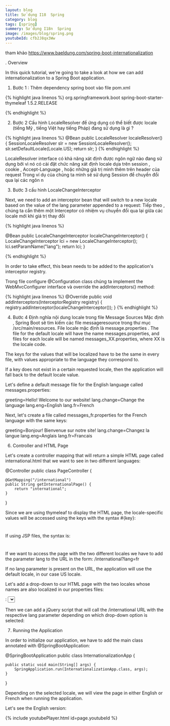 ```yaml
---
layout: blog
title: Sử dụng I18  Spring
category: blog
tags: [spring]
summery: Sử dụng I18n  Spring
image: /images/blog/spring.png
youtubeId: cfb2J8qx3Ww
---
```

tham khảo
https://www.baeldung.com/spring-boot-internationalization



. Overview

In this quick tutorial, we're going to take a look at how we can add internationalization to a Spring Boot application.

1. Bước 1 : Thêm dependency spring boot vào file pom.xml

{% highlight java linenos %}
<dependency>
    <groupId>org.springframework.boot</groupId>
    <artifactId>spring-boot-starter-thymeleaf</artifactId>
    <version>1.5.2.RELEASE</version>
</dependency>

{% endhighlight %}

2. Bước 2 Cấu hình LocaleResolver để ứng dụng có thể biết được  locale (tiếng Mỹ , tiếng Việt hay tiếng Pháp) đang sử dụng là gì ?  

{% highlight java linenos %}
@Bean
public LocaleResolver localeResolver() {
    SessionLocaleResolver slr = new SessionLocaleResolver();
    slr.setDefaultLocale(Locale.US);
    return slr;
}
{% endhighlight %}

LocaleResolver interface có khả năng xát định được ngôn ngữ nào đang sử dụng bởi vì nó có cài đặt chức năng xát định locale
dựa trên session , cookie , Accept-Language , hoặc những giá trị mình thêm trên header của request
Trong ví dụ của chúng ta mình sẽ sử dụng Session để chuyển đổi qua lại các ngôn n

3. Bước 3 cấu hình  LocaleChangeInterceptor

Next, we need to add an interceptor bean that will switch to a new locale based on the value of the lang parameter appended to a request:
Tiếp theo , chúng ta cần thêm một Interceptor có nhiệm vụ chuyển đổi qua lại giữa các  locale mới khi giá trị thay đổi
	
{% highlight java linenos %}

@Bean
public LocaleChangeInterceptor localeChangeInterceptor() {
    LocaleChangeInterceptor lci = new LocaleChangeInterceptor();
    lci.setParamName("lang");
    return lci;
}

{% endhighlight %}

In order to take effect, this bean needs to be added to the application's interceptor registry.

Trong file configure  @Configuration class chúng ta  implement the WebMvcConfigurer interface và  override the addInterceptors() method:

{% highlight java linenos %}
@Override
public void addInterceptors(InterceptorRegistry registry) {
    registry.addInterceptor(localeChangeInterceptor());
}
{% endhighlight %}

4. Bước 4 Định nghĩa nội dung locale trong file  Message Sources
Mặc định , Spring Boot sẽ tìm kiếm các file messageresource trong thư mục /src/main/resources.
File locale mặc định là message.properties . 
The file for the default locale will have the name messages.properties, and files for each locale will be named messages_XX.properties, where XX is the locale code.

The keys for the values that will be localized have to be the same in every file, with values appropriate to the language they correspond to.

If a key does not exist in a certain requested locale, then the application will fall back to the default locale value.

Let's define a default message file for the English language called messages.properties:
	
greeting=Hello! Welcome to our website!
lang.change=Change the language
lang.eng=English
lang.fr=French

Next, let's create a file called messages_fr.properties for the French language with the same keys:

greeting=Bonjour! Bienvenue sur notre site!
lang.change=Changez la langue
lang.eng=Anglais
lang.fr=Francais

6. Controller and HTML Page

Let's create a controller mapping that will return a simple HTML page called international.html that we want to see in two different languages:

	
@Controller
public class PageController {
 
    @GetMapping("/international")
    public String getInternationalPage() {
        return "international";
    }
}

Since we are using thymeleaf to display the HTML page, the locale-specific values will be accessed using the keys with the syntax #{key}:

	
<h1 th:text="#{greeting}"></h1>

If using JSP files, the syntax is:

	
<h1><spring:message code="greeting" text="default"/></h1>

If we want to access the page with the two different locales we have to add the parameter lang to the URL in the form: /international?lang=fr

If no lang parameter is present on the URL, the application will use the default locale, in our case US locale.

Let's add a drop-down to our HTML page with the two locales whose names are also localized in our properties files:
	
<span th:text="#{lang.change}"></span>:
<select id="locales">
    <option value=""></option>
    <option value="en" th:text="#{lang.eng}"></option>
    <option value="fr" th:text="#{lang.fr}"></option>
</select>

Then we can add a jQuery script that will call the /international URL with the respective lang parameter depending on which drop-down option is selected:

	
<script src="https://ajax.googleapis.com/ajax/libs/jquery/3.1.1/jquery.min.js">
</script>
<script type="text/javascript">
$(document).ready(function() {
    $("#locales").change(function () {
        var selectedOption = $('#locales').val();
        if (selectedOption != ''){
            window.location.replace('international?lang=' + selectedOption);
        }
    });
});
</script>

7. Running the Application

In order to initialize our application, we have to add the main class annotated with @SpringBootApplication:

	
@SpringBootApplication
public class InternationalizationApp {
     
    public static void main(String[] args) {
        SpringApplication.run(InternationalizationApp.class, args);
    }
}

Depending on the selected locale, we will view the page in either English or French when running the application.

Let's see the English version:


{% include youtubePlayer.html id=page.youtubeId %}